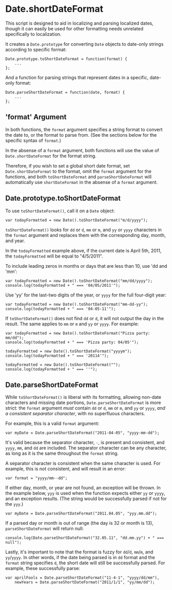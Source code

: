 Date.shortDateFormat
===================

This script is designed to aid in localizing and parsing localized dates, though it can easily be used for other 
formatting needs unrelated specifically to localization.

It creates a `Date.prototype` for converting `Date` objects to date-only strings according to specific format:

    Date.prototype.toShortDateFormat = function(format) {
        ...
    };
    
And a function for parsing strings that represent dates in a specific, date-only format:

    Date.parseShortDateFormat = function(date, format) {
        ...
    };
    
 
'format' Argument
--------------------------------    
    
In both functions, the `format` argument specifies a string format to convert the date to, or the format to parse from.
(See the sections below for the specific syntax of `format`.)

In the absense of a `format` argument, both functions will use the value of `Date.shortDateFormat` for the format
string.

Therefore, if you wish to set a global short date format, set `Date.shortDateFormat` to the format, omit the
`format` argument for the functions, and both `toShortDateFormat` and `parseShortDateFormat` will automatically use 
`shortDateFormat` in the absense of a `format` argument.


Date.prototype.toShortDateFormat
----------------------------------

To use `toShortDateFormat()`, call it on a `Date` object:

    var todayFormatted = new Date().toShortDateFormat("m/d/yyyy");
    
`toShortDateFormat()` looks for `dd` or `d`, `mm` or `m`, and `yy` or `yyyy` characters in the `format` argument and
replaces them with the corresponding day, month, and year.

In the `todayFormatted` example above, if the current date is April 5th, 2011, the `todayFormatted` will be equal to
"4/5/2011".

To include leading zeros in months or days that are less than 10, use 'dd and 'mm':

    var todayFormatted = new Date().toShortDateFormat("mm/dd/yyyy");
    console.log(todayFormatted + " === '04/05/2011'");
    
Use 'yy' for the last-two digits of the year, or `yyyy` for the full four-digit year:

    var todayFormatted = new Date().toShortDateFormat("mm-dd-yy");
    console.log(todayFormatted + " === '04-05-11'");
    
If `toShortDateFormat()` does not find `dd` or `d`, it will not output the day in the result. The same applies to `mm`
or `m` and `yy` or `yyyy`. For example:

    var todayFormatted = new Date().toShortDateFormat("Pizza party: mm/dd");
    console.log(todayFormatted + " === 'Pizza party: 04/05'");
    
    todayFormatted = new Date().toShortDateFormat("yyyym");
    console.log(todayFormatted + " === '20114'");
    
    todayFormatted = new Date().toShortDateFormat("");
    console.log(todayFormatted + " === ''");
    
    
Date.parseShortDateFormat
-------------------------

While `toShortDateFormat()` is liberal with its formatting, allowing non-date characters and missing date portions, 
`Date.parseShortDateFormat` is more strict: the `format` argument *must* contain `dd` or `d`, `mm` or `m`, and `yy` or
`yyyy`, *and a consistent separator character*, with no superfluous characters.

For example, this is a valid `format` argument:

    var myDate = Date.parseShortDateFormat("2011-04-05", "yyyy-mm-dd");
    
It's valid because the separator character, `-`, is present and consistent, and `yyyy`, `mm`, and `dd` are included. The
separator character can be any character, as long as it is the same throughout the `format` string.

A separator character is consistent when the same character is used. For example, this is not consistent, and will
result in an error:

    var format = "yyyy/mm--dd";
    
If either day, month, or year are not found, an exception will be thrown. In the example below, `yyy` is used when the
function expects either `yy` or `yyyy`, and an exception results. (The string would be successfully parsed if not for
the `yyy`.)

    var myDate = Date.parseShortDateFormat("2011.04.05", "yyy.mm.dd");

If a parsed day or month is out of range (the day is 32 or month is 13), `parseShortDateFormat` will return null:

    console.log(Date.parseShortDateFormat("32.05.11", "dd.mm.yy") + " === null");
    
Lastly, it's important to note that the format is fuzzy for `dd`/`d`, `mm`/`m`, and `yy`/`yyyy`. In other words, if 
the date being parsed is in `dd` format and the `format` string specifies `d`, the short date will still be successfully
parsed. For example, these successfully parse: 

    var aprilFools = Date.parseShortDateFormat("11-4-1", "yyyy/dd/mm"),
        newYears = Date.parseShortDateFormat("2011/1/1", "yy/mm/dd");